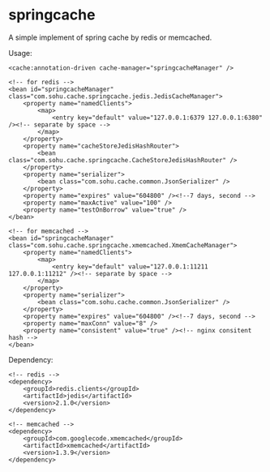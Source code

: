 springcache
===========

A simple implement of spring cache by redis or memcached.

Usage:

    <cache:annotation-driven cache-manager="springcacheManager" />

    <!-- for redis -->
    <bean id="springcacheManager" class="com.sohu.cache.springcache.jedis.JedisCacheManager">
        <property name="namedClients">
            <map>
                <entry key="default" value="127.0.0.1:6379 127.0.0.1:6380" /><!-- separate by space -->
            </map>
        </property>
        <property name="cacheStoreJedisHashRouter">
            <bean class="com.sohu.cache.springcache.CacheStoreJedisHashRouter" />
        </property>
        <property name="serializer">
            <bean class="com.sohu.cache.common.JsonSerializer" />
        </property>
        <property name="expires" value="604800" /><!--7 days, second -->
        <property name="maxActive" value="100" />
        <property name="testOnBorrow" value="true" />
    </bean>

    <!-- for memcached -->
    <bean id="springcacheManager" class="com.sohu.cache.springcache.xmemcached.XmemCacheManager">
        <property name="namedClients">
            <map>
                <entry key="default" value="127.0.0.1:11211 127.0.0.1:11212" /><!-- separate by space -->
            </map>
        </property>
        <property name="serializer">
            <bean class="com.sohu.cache.common.JsonSerializer" />
        </property>
        <property name="expires" value="604800" /><!--7 days, second -->
        <property name="maxConn" value="8" />
        <property name="consistent" value="true" /><!-- nginx consitent hash -->
    </bean>
    
Dependency:

    <!-- redis -->
    <dependency>
        <groupId>redis.clients</groupId>
        <artifactId>jedis</artifactId>
        <version>2.1.0</version>
    </dependency>
    
    <!-- memcached -->
    <dependency>
        <groupId>com.googlecode.xmemcached</groupId>
        <artifactId>xmemcached</artifactId>
        <version>1.3.9</version>
    </dependency>
